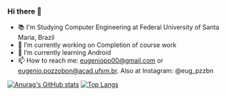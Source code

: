 ### Hi there 👋 

- 📚 I'm Studying Computer Engineering at Federal University of Santa Maria, Brazil
- 🔭 I’m currently working on Completion of course work
- 🌱 I’m currently learning Android
- 📫 How to reach me: eugeniopp00@gmail.com or eugenio.pozzobon@acad.ufsm.br. Also at Instagram: @eug_pzzbn

[![Anurag's GitHub stats](https://github-readme-stats.vercel.app/api?username=Eugenio-Pozzobon&count_private=true&hide=contribs)](https://github.com/anuraghazra/github-readme-stats)
[![Top Langs](https://github-readme-stats.vercel.app/api/top-langs/?username=Eugenio-Pozzobon&layout=compact)](https://github.com/anuraghazra/github-readme-stats)


<!--
**Eugenio-Pozzobon/Eugenio-Pozzobon** is a ✨ _special_ ✨ repository because its `README.md` (this file) appears on your GitHub profile.

Here are some ideas to get you started:

![](https://komarev.com/ghpvc/?username=Eugenio-Pozzobon)
[![willianrod's wakatime stats](https://github-readme-stats.vercel.app/api/wakatime?username=eugenio_pozzobon&layout=compact)](https://github.com/anuraghazra/github-readme-stats)


